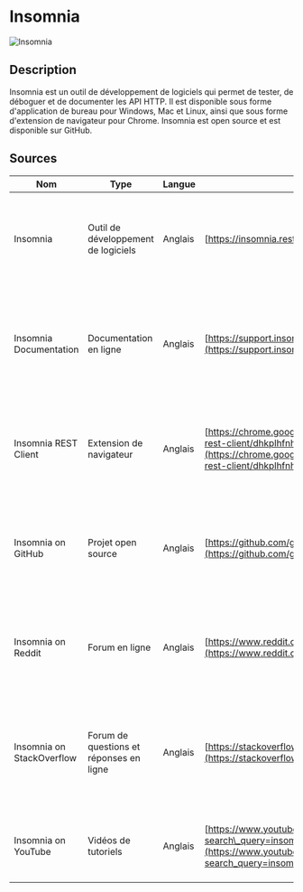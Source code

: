 # Insomnia

![Insomnia](https://encrypted-tbn0.gstatic.com/images?q=tbn:ANd9GcT1Ew0tuXMf5g0on6u4DrGBsTh5bT03Sz8PT9lSUWPUKOGjAofgte-k1F8ygMWIyJeilSE&usqp=CAU "Image de Insomnia")

## Description

Insomnia est un outil de développement de logiciels qui permet de tester, de déboguer et de documenter les API HTTP. Il est disponible sous forme d'application de bureau pour Windows, Mac et Linux, ainsi que sous forme d'extension de navigateur pour Chrome. Insomnia est open source et est disponible sur GitHub.

## Sources

Nom | Type | Langue | Lien | Description | Tags | Note
 --- | --- | --- | --- | --- | --- | --- 
| Insomnia| Outil de développement de logiciels| Anglais | [https://insomnia.rest/](https://insomnia.rest/)| Un outil de développement de logiciels qui permet de tester, de déboguer et de documenter les API HTTP.| développement, API, HTTP | 4/5|
| Insomnia Documentation | Documentation en ligne| Anglais | [https://support.insomnia.rest/](https://support.insomnia.rest/)| La documentation officielle d'Insomnia, avec des tutoriels, des exemples et des références pour utiliser l'outil.| documentation, tutoriels, exemples | 4/5|
| Insomnia REST Client | Extension de navigateur  | Anglais | [https://chrome.google.com/webstore/detail/insomnia-rest-client/dhkplhfnhceodhffomolpjifcfcfffpm](https://chrome.google.com/webstore/detail/insomnia-rest-client/dhkplhfnhceodhffomolpjifcfcfffpm) | Une extension de navigateur qui ajoute des fonctionnalités d'Insomnia à votre navigateur Chrome. | extension, navigateur, Chrome | 3/5|
| Insomnia on GitHub| Projet open source | Anglais | [https://github.com/getinsomnia/insomnia](https://github.com/getinsomnia/insomnia)| Le projet open source d'Insomnia sur GitHub, avec le code source, les problèmes et les demandes de fonctionnalités.| open source, code, GitHub| 4/5|
| Insomnia on Reddit| Forum en ligne| Anglais | [https://www.reddit.com/r/insomnia/](https://www.reddit.com/r/insomnia/)| Un forum en ligne pour les utilisateurs d'Insomnia pour discuter de l'outil et poser des questions. | forum, communauté, discussion | 3/5|
| Insomnia on StackOverflow | Forum de questions et réponses en ligne | Anglais | [https://stackoverflow.com/questions/tagged/insomnia](https://stackoverflow.com/questions/tagged/insomnia)  | Un forum de questions et réponses pour les utilisateurs d'Insomnia pour poser et répondre à des questions sur l'utilisation de l'outil. | Q&R, dépannage, communauté | 4/5|
| Insomnia on YouTube  | Vidéos de tutoriels| Anglais | [https://www.youtube.com/results?search\_query=insomnia+tutorial](https://www.youtube.com/results?search_query=insomnia+tutorial)  | Une sélection de vidéos de tutoriels sur Insomnia, disponibles sur YouTube.  | vidéo, tutoriel  | 3/5|